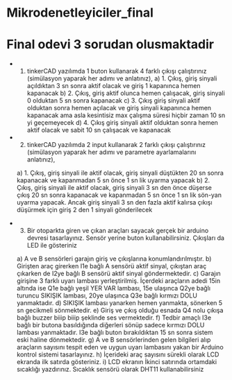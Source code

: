 # Mikrodenetleyiciler_final

# Final odevi 3 sorudan olusmaktadir

* 1.	tinkerCAD yazılımda 1 buton kullanarak 4 farklı çıkışı çalıştırınız (simülasyon yaparak her adımı ve  anlatınız), 
  a)	1. Çıkış, giriş sinyali açıldıktan 3 sn sonra aktif olacak ve giriş 1 kapanınca hemen kapanacak
  b)	2. Çıkış, giriş aktif olunca hemen çalışacak, giriş sinyali 0 olduktan 5 sn sonra kapanacak
  c)	3. Çıkış giriş sinyali aktif olduktan sonra hemen açılacak ve giriş sinyali kapanınca hemen kapanacak ama asla kesintisiz max çalışma süresi hiçbir zaman 10 sn yi      geçemeyecek
  d)	4. Çıkış giriş sinyali aktif olduktan sonra hemen aktif olacak ve sabit 10 sn çalışacak ve kapanacak

* 2.	tinkerCAD yazılımda 2 input kullanarak 2 farklı çıkışı çalıştırınız (simülasyon yaparak her adımı ve parametre ayarlamalarını anlatınız), 

  a)	1. Çıkış, giriş sinyali ile aktif olacak, giriş sinyali düştükten 20 sn sonra kapanacak ve kapanmadan 5 sn önce 1 sn lik uyarma yapacak
  b)	2. Çıkış, giriş sinyali ile aktif olacak, giriş sinyali 3 sn den önce düşerse çıkış 20 sn sonra kapanacak ve kapanmadan 5 sn önce 1 sn lik sön-yan uyarma yapacak. Ancak  giriş sinyali 3 sn den fazla aktif kalırsa çıkışı düşürmek için giriş 2 den 1 sinyali gönderilecek

* 3.	Bir otoparkta giren ve çıkan araçları sayacak gerçek bir arduino devresi tasarlayınız. Sensör yerine buton kullanabilirsiniz. Çıkışları da LED ile gösteriniz

  a)	A ve B sensörleri garajın giriş ve çıkışlarına konumlandırılmıştır. 
  b)	Girişten araç girerken I1e bağlı A sensörü aktif sinyal, çıkıştan araç çıkarken de I2ye bağlı B sensörü aktif sinyal göndermektedir. 
  c)	Garajın girişine 3 farklı uyarı lambası yerleştirilmiş. İçerdeki araçların adedi 15in altında ise Q1e bağlı yeşil YER VAR lambası, 15e ulaşınca Q2ye bağlı turuncu SIKIŞIK  lambası, 20ye ulaşınca Q3e bağlı kırmızı DOLU yanmaktadır. 
  d)	SIKIŞIK lambası yanarken hemen yanmakta, sönerken 5 sn gecikmeli sönmektedir.
  e)	 Giriş ve çıkış olduğu esnada Q4 nolu çıkışa bağlı buzzer biiip biiip şeklinde ses vermektedir. 
  f)	Tedbir amaçlı I3e bağlı bir butona basıldığında diğerleri sönüp sadece kırmızı DOLU lambası yanmaktadır. I3e bağlı buton bırakıldıktan 15 sn sonra sistem eski haline dönmektedir.
  g)	A ve B sensörlerinden gelen bilgileri alıp araçların sayısını tespit eden ve uygun uyarı lambasını yakan bir Arduino kontrol sistemi tasarlayınız.
  h)	İçerideki araç sayısını sürekli olarak LCD ekranda ilk satırda gösteriniz. 
  i)	LCD ekranın İkinci satırında ortamdaki sıcaklığı yazdırınız. Sıcaklık sensörü olarak DHT11 kullanabilirsiniz


